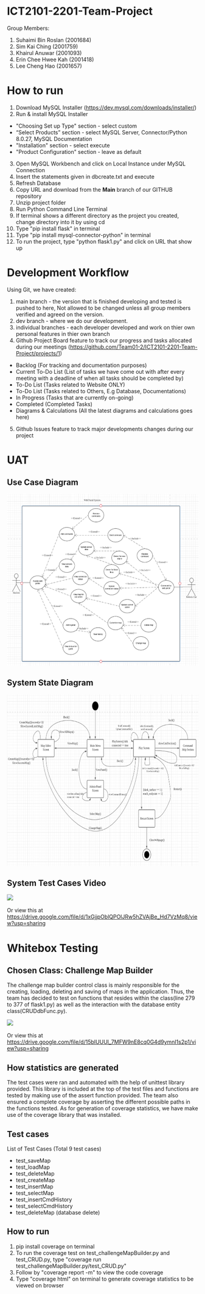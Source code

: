 # ICT2101-2201-Team-Project
Group Members: 

  1. Suhaimi Bin Roslan (2001684)
  2. Sim Kai Ching (2001759)
  3. Khairul Anuwar (2001093)
  4. Erin Chee Hwee Kah (2001418)
  5. Lee Cheng Hao (2001657)

# How to run
1. Download MySQL Installer (https://dev.mysql.com/downloads/installer/)
2. Run & install MySQL Installer
  - "Choosing Set up Type" section - select custom
  - “Select Products” section - select MySQL Server, Connector/Python 8.0.27, MySQL Documentation 
  - "Installation" section - select execute
  - "Product Configuration" section - leave as default
3. Open MySQL Workbench and click on Local Instance under MySQL Connection
4. Insert the statements given in dbcreate.txt and execute
5. Refresh Database
6. Copy URL and download from the **Main** branch of our GITHUB repository
7. Unzip project folder
8. Run Python Command Line Terminal
9. If terminal shows a different directory as the project you created, change directory into it by using cd <directory to project>
10. Type "pip install flask" in terminal
11. Type "pip install mysql-connector-python" in terminal 
12. To run the project, type "python flask1.py" and click on URL that show up

# Development Workflow
Using Git, we have created:
1) main branch - the version that is finished developing and tested is pushed to here, Not allowed to be changed unless all group members verified and agreed on the version.
2) dev branch - where we do our development.
3) individual branches - each developer developed and work on thier own personal features in thier own branch
4) Github Project Board feature to track our progress and tasks allocated during our meetings (https://github.com/Team01-2/ICT2101-2201-Team-Project/projects/1)
  - Backlog (For tracking and documentation purposes)
  - Current To-Do List (List of tasks we have come out with after every meeting with a deadline of when all tasks should be completed by)
  - To-Do List (Tasks related to Website ONLY)
  - To-Do List (Tasks related to Others, E.g Database, Documentations)
  - In Progress (Tasks that are currently on-going)
  - Completed (Completed Tasks)
  - Diagrams & Calculations (All the latest diagrams and calculations goes here)
5) Github Issues feature to track major developments changes during our project 
 
# UAT 
## Use Case Diagram
<img src="https://github.com/Team01-2/ICT2101-2201-Team-Project/blob/main/wiki_images/UseCaseDiagram.png" width="700" height="450">

## System State Diagram
<img src="https://github.com/Team01-2/ICT2101-2201-Team-Project/blob/main/wiki_images/SystemStateDiagram.png" width="700" height="450">

## System Test Cases Video
![](https://github.com/Team01-2/ICT2101-2201-Team-Project/blob/main/wiki_images/ICT2101-P1-2-UAT.gif)

 Or view this at https://drive.google.com/file/d/1xGjjpOblQPOlJRw5hZVAjBe_Hd7VzMq8/view?usp=sharing
  
# Whitebox Testing
## Chosen Class: Challenge Map Builder
The challenge map builder control class is mainly responsible for the creating, loading, deleting and saving of maps in the application. Thus, the team has decided to test on functions that resides within the class(line 279 to 377 of flask1.py) as well as the interaction with the database entity class(CRUDdbFunc.py).

![](https://github.com/Team01-2/ICT2101-2201-Team-Project/blob/main/wiki_images/ICT2101_P1-2_WhiteboxTesting.gif)
  
Or view this at https://drive.google.com/file/d/15bIUUUl_7MFW9nE8cq0G4d9ymnI1s2p1/view?usp=sharing
  
## How statistics are generated
The test cases were ran and automated with the help of unittest library provided. This library is included at the top of the test files and functions are tested by making use of the assert function provided. The team also ensured a complete coverage by asserting the different possible paths in the functions tested. As for generation of coverage statistics, we have make use of the coverage library that was installed.
  
## Test cases
 List of Test Cases (Total 9 test cases)
  - test_saveMap
  - test_loadMap
  - test_deleteMap
  - test_createMap
  - test_insertMap
  - test_selectMap
  - test_insertCmdHistory
  - test_selectCmdHistory
  - test_deleteMap (database delete)
  
 ## How to run
  1. pip install coverage on terminal
  2. To run the coverage test on test_challengeMapBuilder.py and test_CRUD.py, type "coverage run test_challengeMapBuilder.py/test_CRUD.py"
  3. Follow by "coverage report -m" to view the code coverage
  4. Type "coverage html" on terminal to generate coverage statistics to be viewed on browser
